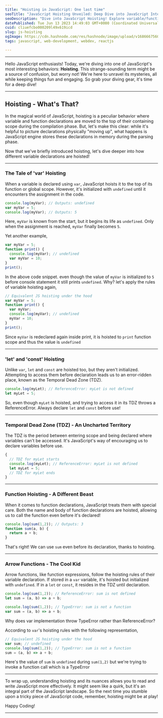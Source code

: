 ```yaml
---
title: "Hoisting in JavaScript: One last time"
seoTitle: "JavaScript Hoisting Unveiled: Deep Dive into JavaScript Internals"
seoDescription: "Dive into JavaScript Hoisting! Explore variable/function hoisting, understand 'let', 'const', 'var', and the Temporal Dead Zone in a fun way!"
datePublished: Tue Jun 13 2023 14:49:03 GMT+0000 (Coordinated Universal Time)
cuid: cliuefcbo000209l49x619icd
slug: js-hoisting
ogImage: https://cdn.hashnode.com/res/hashnode/image/upload/v1686667560032/c48f7769-9242-4cf4-abac-84d59fddd13b.png
tags: javascript, web-development, webdev, reactjs

---
```


---

Hello JavaScript enthusiasts! Today, we're diving into one of JavaScript's most interesting behaviors: **Hoisting**. This strange-sounding term might be a source of confusion, but worry not! We're here to unravel its mysteries, all while keeping things fun and engaging. So grab your diving gear, it's time for a deep dive!

---

## **Hoisting - What's That?**

In the magical world of JavaScript, hoisting is a peculiar behavior where variable and function declarations are moved to the top of their containing scope during the compilation phase. But, let's make this clear: while it's helpful to picture declarations physically "moving up", what happens is JavaScript engine stores these declarations in memory during the parsing phase.

Now that we've briefly introduced hoisting, let's dive deeper into how different variable declarations are hoisted!

---

### **The Tale of 'var' Hoisting**

When a variable is declared using `var`, JavaScript hoists it to the top of its function or global scope. However, it's initialized with `undefined` until it encounters the assignment in the code.

```javascript
console.log(myVar); // Outputs: undefined
var myVar = 5;
console.log(myVar); // Outputs: 5
```

Here, `myVar` is known from the start, but it begins its life as `undefined`. Only when the assignment is reached, `myVar` finally becomes `5`.

Yet another example,

```javascript
var myVar = 5;
function print() {
  console.log(myVar); // undefined
  var myVar = 10;
}
print();
```

In the above code snippet. even though the value of `myVar` is initialized to `5` before console statement it still prints `undefined`. Why? let's apply the rules of variable hoisting again,

```javascript
// Equivalent JS hoisting under the hood
var myVar = 5;
function print() {
  var myVar;
  console.log(myVar); // undefined
  myVar = 10;
}
print();
```

Since `myVar` is redeclared again inside print, it is hoisted to `print` function scope and thus the value is `undefined`

---

### **'let' and 'const' Hoisting**

Unlike `var`, `let` and `const` are hoisted too, but they aren't initialized. Attempting to access them before declaration leads us to an error-ridden place, known as the Temporal Dead Zone (TDZ).

```javascript
console.log(myLet); // ReferenceError: myLet is not defined
let myLet = 5;
```

So, even though `myLet` is hoisted, and trying to access it in its TDZ throws a ReferenceError. Always declare `let` and `const` before use!

---

### **Temporal Dead Zone (TDZ) - An Uncharted Territory**

The TDZ is the period between entering scope and being declared where variables can't be accessed. It's JavaScript's way of encouraging us to declare variables before use.

```javascript
{
  // TDZ for myLet starts
  console.log(myLet); // ReferenceError: myLet is not defined
  let myLet = 5; 
  // TDZ for myLet ends
}
```

---

### **Function Hoisting - A Different Beast**

When it comes to function declarations, JavaScript treats them with special care. Both the name and body of function declarations are hoisted, allowing us to call the function even before it's declared!

```javascript
console.log(sum(1,2)); // Outputs: 3
function sum(a, b) {
  return a + b;
}
```

That's right! We can use `sum` even before its declaration, thanks to hoisting.

---

### **Arrow Functions - The Cool Kid**

Arrow functions, like function expressions, follow the hoisting rules of their variable declaration. If stored in a `var` variable, it's hoisted but initialized with `undefined`. If in a `let` or `const`, it resides in the TDZ until declaration.

```javascript
console.log(sum(1,2)); // ReferenceError: sum is not defined
let sum = (a, b) => a + b;
```

```javascript
console.log(sum(1,2)); // TypeError: sum is not a function
var sum = (a, b) => a + b;
```

Why does var implementation throw TypeError rather than ReferenceError?

According to `var`'s hoisting rules with the following representation,

```javascript
// Equivalent JS hoisting under the hood
var sum; // undefined
console.log(sum(1,2)); // TypeError: sum is not a function
sum = (a, b) => a + b;
```

Here's the value of `sum` is `undefined` during `sum(1,2)` but we're trying to invoke a function call which is a TypeError

---

To wrap up, understanding hoisting and its nuances allows you to read and write JavaScript more effectively. It might seem like a quirk, but it's an integral part of the JavaScript landscape. So the next time you stumble upon a tricky piece of JavaScript code, remember, hoisting might be at play!

Happy Coding!

---